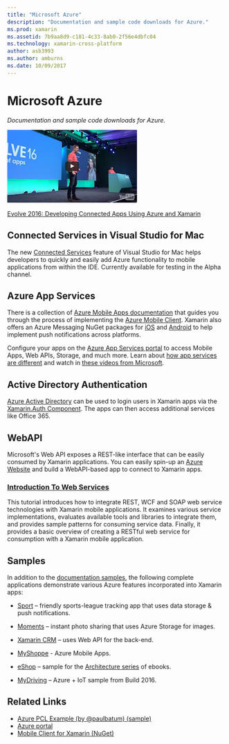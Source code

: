 ```yaml
---
title: "Microsoft Azure"
description: "Documentation and sample code downloads for Azure."
ms.prod: xamarin
ms.assetid: 7b9aa8d9-c181-4c33-8ab0-2f56e4dbfc04
ms.technology: xamarin-cross-platform
author: asb3993
ms.author: amburns
ms.date: 10/09/2017
---
```


# Microsoft Azure

_Documentation and sample code downloads for Azure._

[ ![](images/evolve-mikej-azure-sml.png "Azure App Services features are easy to add to Xamarin apps, including cloud data storage and cross-platform push notifications")](https://evolve.xamarin.com/session/56ec886fde91c6253c277bc6)

[Evolve 2016: Developing Connected Apps Using Azure and Xamarin](https://evolve.xamarin.com/session/56ec886fde91c6253c277bc6)

## Connected Services in Visual Studio for Mac

The new [Connected Services](connected-services.md) feature of Visual Studio for Mac
  helps developers to quickly and easily add Azure functionality to
  mobile applications from within the IDE. Currently available for testing in the Alpha channel.


## Azure App Services

There is a collection of [Azure Mobile Apps documentation](~/cross-platform/data-cloud/mobile-apps.md)
  that guides you through the process of implementing
  the [Azure Mobile Client](https://www.nuget.org/packages/Microsoft.Azure.Mobile.Client/).
  Xamarin also offers an Azure Messaging NuGet packages for [iOS](https://www.nuget.org/packages/Xamarin.Azure.NotificationHubs.iOS/) and [Android](https://www.nuget.org/packages/Xamarin.Azure.NotificationHubs.Android/)
  to help implement push notifications across platforms.

Configure your apps on the [Azure App Services portal](https://portal.azure.com/)
  to access Mobile Apps, Web APIs, Storage, and much more. Learn about [how app services are different](http://azure.microsoft.com/en-us/updates/whats-new-with-azure-app-service/) and watch in
  [these videos from Microsoft](http://azure.microsoft.com/en-us/campaigns/azure-march-announcement/).

## Active Directory Authentication

[Azure Active Directory](~/cross-platform/data-cloud/active-directory/index.md)
  can be used to login users in Xamarin apps via the
  [Xamarin.Auth Component](https://www.nuget.org/packages/Xamarin.Auth/).
  The apps can then access additional services like Office 365.

## WebAPI

Microsoft's Web API exposes a REST-like interface
  that can be easily consumed by Xamarin applications.
  You can easily spin-up an [Azure Website](https://trywebsites.azurewebsites.net/)
  and build a WebAPI-based app to connect to Xamarin
  apps.


###  [Introduction To Web Services](~/cross-platform/data-cloud/web-services/index.md)

This tutorial introduces how to integrate REST, WCF and SOAP web service
  technologies with Xamarin mobile applications. It examines various service
  implementations, evaluates available tools and libraries to integrate them,
  and provides sample patterns for consuming service data. Finally, it
  provides a basic overview of creating a RESTful web service for consumption
  with a Xamarin mobile application.

## Samples

In addition to the [documentation samples](https://github.com/xamarin/mobile-samples/tree/master/Azure),
the following complete applications demonstrate various Azure features
incorporated into Xamarin apps:

- [Sport](https://github.com/xamarin/Sport) – friendly sports-league tracking app that uses data storage & push notifications.
- [Moments](https://github.com/pierceboggan/Moments) – instant photo sharing that uses Azure Storage for images.
- [Xamarin CRM](https://github.com/xamarin/app-crm) – uses Web API for the back-end.
- [MyShoppe](https://github.com/jamesmontemagno/MyShoppe) - Azure Mobile Apps.

- [eShop](https://github.com/dotnet-architecture/eShopOnContainers) – sample for the [Architecture series](https://www.microsoft.com/net/learn/architecture) of ebooks.
- [MyDriving](https://azure.microsoft.com/en-us/campaigns/mydriving/) – Azure + IoT sample from Build 2016.


## Related Links

- [Azure PCL Example (by @paulbatum) (sample)](https://github.com/paulbatum/mobile-services-xamarin-pcl)
- [Azure portal](http://azure.microsoft.com/)
- [Mobile Client for Xamarin (NuGet)](https://www.nuget.org/packages/Microsoft.Azure.Mobile.Client/)
